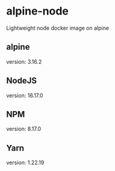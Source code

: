 # alpine-node
Lightweight node docker image on alpine

## alpine
version: 3.16.2

## NodeJS
version: 16.17.0

## NPM
version: 8.17.0

## Yarn
version: 1.22.19
